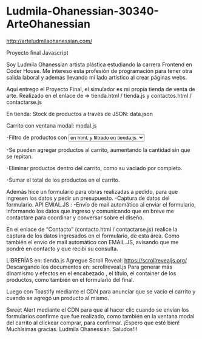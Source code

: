 # Ludmila-Ohanessian-30340-ArteOhanessian
http://arteludmilaohanessian.com/

Proyecto final Javascript 

Soy Ludmila Ohanessian artista plástica estudiando la carrera Frontend en Coder House. Me intereso 
esta profesión de programación para tener otra salida laboral y además llevando mi lado artístico al crear páginas webs. 

Aquí entrego el Proyecto Final, el simulador es mi propia tienda de venta de arte.
Realizado en el enlace de => tienda.html / tienda.js y contactos.html / contactarse.js

En tienda: 
Stock de productos a través de JSON: data.json

Carrito con ventana modal: modal.js

-Filtro de productos con  <select> <option> en html, y filtrado en tienda.js.
 
-Se pueden agregar productos al carrito, aumentando la cantidad sin que se repitan.
 
 
-Eliminar productos dentro del carrito, como su vaciado por completo.
 
 
-Sumar el total de los productos en el carrito.
 
 

Además hice un formulario para obras realizadas a pedido, para que ingresen los datos y pedir un presupuesto.
-Captura de datos del formulario.
API EMIAL.JS :
-Envío de mail automático al enviar el formulario, informando los datos que ingreso y comunicando que
 en breve me contactare para coordinar y conversar sobre el diseño.

 
En el enlace de “Contacto” (contacto.html / contactarse.js)
realice la captura de los datos ingresados en el formulario, de esta área.
Como también el envío de mail automático con EMAIL.JS, avisando que me pondré en contacto y que recibí su consulta.
 

LIBRERÍAS en: tienda.js
Agregue Scroll Reveal: https://scrollrevealjs.org/
Descargando los documentos en: scrollreveal.js 
Para generar más dinamismo y efectos en el encabezado , el título, el container de los productos, como también en el formulario del final.
 

Luego con Toastify mediante el CDN para anunciar que se vacío el carrito y cuando se agregó un producto al mismo.

Sweet Alert mediante el CDN para que al hacer clic cuando se envían los formularios confirme que fue realizado, 
como también en la ventana modal del carrito al clickear comprar, para confirmar.
¡Espero que esté bien! Muchísimas gracias.
Ludmila Ohanessian.
Saludos!!!
